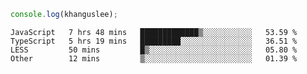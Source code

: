 ```js
console.log(khanguslee);
```

<!--START_SECTION:waka-->

```text
JavaScript   7 hrs 48 mins   █████████████▒░░░░░░░░░░░   53.59 %
TypeScript   5 hrs 19 mins   █████████░░░░░░░░░░░░░░░░   36.51 %
LESS         50 mins         █▒░░░░░░░░░░░░░░░░░░░░░░░   05.80 %
Other        12 mins         ▒░░░░░░░░░░░░░░░░░░░░░░░░   01.39 %
```

<!--END_SECTION:waka-->

<!--
**khanguslee/khanguslee** is a ✨ _special_ ✨ repository because its `README.md` (this file) appears on your GitHub profile.

Here are some ideas to get you started:

- 🔭 I’m currently working on ...
- 🌱 I’m currently learning ...
- 👯 I’m looking to collaborate on ...
- 🤔 I’m looking for help with ...
- 💬 Ask me about ...
- 📫 How to reach me: ...
- 😄 Pronouns: ...
- ⚡ Fun fact: ...
-->
